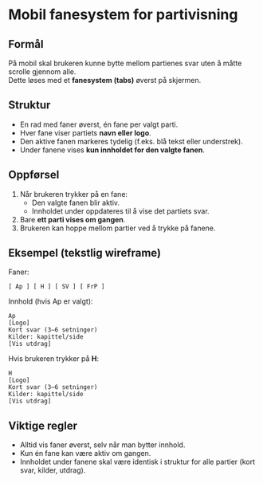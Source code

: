 # Mobil fanesystem for partivisning

## Formål
På mobil skal brukeren kunne bytte mellom partienes svar uten å måtte scrolle gjennom alle.  
Dette løses med et **fanesystem (tabs)** øverst på skjermen.

## Struktur
- En rad med faner øverst, én fane per valgt parti.
- Hver fane viser partiets **navn eller logo**.
- Den aktive fanen markeres tydelig (f.eks. blå tekst eller understrek).
- Under fanene vises **kun innholdet for den valgte fanen**.

## Oppførsel
1. Når brukeren trykker på en fane:
   - Den valgte fanen blir aktiv.
   - Innholdet under oppdateres til å vise det partiets svar.
2. Bare **ett parti vises om gangen**.
3. Brukeren kan hoppe mellom partier ved å trykke på fanene.

## Eksempel (tekstlig wireframe)

Faner:
```
[ Ap ] [ H ] [ SV ] [ FrP ]
```

Innhold (hvis Ap er valgt):
```
Ap
[Logo]
Kort svar (3–6 setninger)
Kilder: kapittel/side
[Vis utdrag]
```

Hvis brukeren trykker på **H**:
```
H
[Logo]
Kort svar (3–6 setninger)
Kilder: kapittel/side
[Vis utdrag]
```

## Viktige regler
- Alltid vis faner øverst, selv når man bytter innhold.
- Kun én fane kan være aktiv om gangen.
- Innholdet under fanene skal være identisk i struktur for alle partier (kort svar, kilder, utdrag).